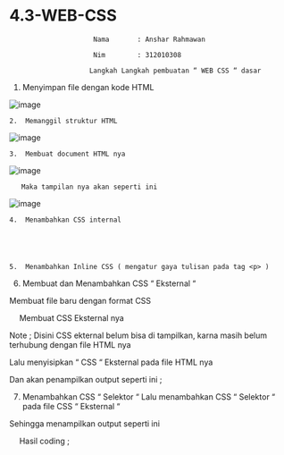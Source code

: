 # 4.3-WEB-CSS

 
                         Nama 		: Anshar Rahmawan

                         Nim 		: 312010308

                        Langkah Langkah pembuatan “ WEB CSS “ dasar

 1.	Menyimpan file dengan kode HTML

![image](https://user-images.githubusercontent.com/72779594/158395302-71ae9fd1-eaa4-4936-9ee0-18697bbb8a2f.png)


    2.	Memanggil struktur HTML

 ![image](https://user-images.githubusercontent.com/72779594/158395788-40da41b5-b51e-4d0a-9bbb-218667725a8d.png)


    3.	Membuat document HTML nya

 ![image](https://user-images.githubusercontent.com/72779594/158395991-e9f6e5a8-145d-4619-86d7-e5e86aa9a350.png)


       Maka tampilan nya akan seperti ini

![image](https://user-images.githubusercontent.com/72779594/158396120-32c3b193-93a1-4744-a3c8-34798e0cf4af.png)

 

    4.	Menambahkan CSS internal

 

 

    5.	Menambahkan Inline CSS ( mengatur gaya tulisan pada tag <p> )

 

 

6.	Membuat dan Menambahkan CSS “ Eksternal “

Membuat file baru dengan format CSS

 

 
Membuat CSS Eksternal nya 

 
Note ;
Disini CSS ekternal belum bisa di tampilkan, karna masih belum terhubung dengan file HTML nya

Lalu menyisipkan “ CSS “ Eksternal pada file HTML  nya 

 

Dan akan penampilkan output seperti ini ;

 

 
7.	Menambahkan CSS “ Selektor “
Lalu menambahkan CSS “ Selektor “ pada file CSS “ Eksternal “

 

Sehingga menampilkan output seperti ini

 




 
Hasil coding ;

 

 

 


